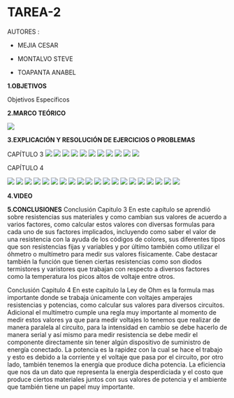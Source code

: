 # TAREA-2

AUTORES :

- MEJIA CESAR

- MONTALVO STEVE

- TOAPANTA ANABEL


**1.OBJETIVOS**



Objetivos Específicos



**2.MARCO TEÓRICO**

![](https://github.com/Anabeltoapanta/TAREA-2/blob/main/MARCO%20TEORICO%20CAPITULO%204.jpg)

**3.EXPLICACIÓN Y RESOLUCIÓN DE EJERCICIOS O PROBLEMAS**

CAPÍTULO 3
![](https://github.com/Anabeltoapanta/TAREA-2/blob/main/20210607_233518.jpg)
![](https://github.com/Anabeltoapanta/TAREA-2/blob/main/20210607_233713.jpg)
![](https://github.com/Anabeltoapanta/TAREA-2/blob/main/20210607_233826.jpg)
![](https://github.com/Anabeltoapanta/TAREA-2/blob/main/20210607_234023.jpg)
![](https://github.com/Anabeltoapanta/TAREA-2/blob/main/20210607_234222.jpg)
![](https://github.com/Anabeltoapanta/TAREA-2/blob/main/20210607_234341.jpg)
![](https://github.com/Anabeltoapanta/TAREA-2/blob/main/20210607_234451.jpg)
![](https://github.com/Anabeltoapanta/TAREA-2/blob/main/20210607_234601.jpg)
![](https://github.com/Anabeltoapanta/TAREA-2/blob/main/20210607_234742.jpg)
![](https://github.com/Anabeltoapanta/TAREA-2/blob/main/20210607_234911.jpg)
![](https://github.com/Anabeltoapanta/TAREA-2/blob/main/20210607_235021.jpg)


CAPÍTULO 4

![](https://github.com/Anabeltoapanta/TAREA-2/blob/main/20210607_235226.jpg)
![](https://github.com/Anabeltoapanta/TAREA-2/blob/main/20210607_235405.jpg)
![](https://github.com/Anabeltoapanta/TAREA-2/blob/main/20210607_235511.jpg)
![](https://github.com/Anabeltoapanta/TAREA-2/blob/main/20210607_235614.jpg)
![](https://github.com/Anabeltoapanta/TAREA-2/blob/main/20210607_235754.jpg)
![](https://github.com/Anabeltoapanta/TAREA-2/blob/main/20210607_235942.jpg)
![](https://github.com/Anabeltoapanta/TAREA-2/blob/main/20210608_000101.jpg)
![](https://github.com/Anabeltoapanta/TAREA-2/blob/main/20210608_000221.jpg)
![](https://github.com/Anabeltoapanta/TAREA-2/blob/main/20210608_000401.jpg)
![](https://github.com/Anabeltoapanta/TAREA-2/blob/main/20210608_000539.jpg)
![](https://github.com/Anabeltoapanta/TAREA-2/blob/main/20210608_000721.jpg)
![](https://github.com/Anabeltoapanta/TAREA-2/blob/main/20210608_000842.jpg)
![](https://github.com/Anabeltoapanta/TAREA-2/blob/main/20210608_000953.jpg)
![](https://github.com/Anabeltoapanta/TAREA-2/blob/main/20210608_001107.jpg)
![](https://github.com/Anabeltoapanta/TAREA-2/blob/main/20210608_001222.jpg)
![](https://github.com/Anabeltoapanta/TAREA-2/blob/main/20210608_001348.jpg)
![](https://github.com/Anabeltoapanta/TAREA-2/blob/main/20210608_001456.jpg)
![](https://github.com/Anabeltoapanta/TAREA-2/blob/main/20210608_001718.jpg)
![](https://github.com/Anabeltoapanta/TAREA-2/blob/main/20210608_001823.jpg)
![](https://github.com/Anabeltoapanta/TAREA-2/blob/main/20210608_001932.jpg)

**4.VIDEO**

**5.CONCLUSIONES**
Conclusión Capitulo 3 
En este capítulo se aprendió sobre resistencias sus materiales y como cambian sus valores de acuerdo a varios factores, como calcular estos valores con diversas formulas para cada uno de sus factores implicados, incluyendo como saber el valor de una resistencia con la ayuda de los códigos de colores, sus diferentes tipos que son resistencias fijas y variables y por último también como utilizar el óhmetro o multímetro para medir sus valores físicamente. Cabe destacar también la función que tienen ciertas resistencias como son diodos termistores y varistores que trabajan con respecto a diversos factores como la temperatura los picos altos de voltaje entre otros.

Conclusión Capitulo 4
En este capitulo la Ley de Ohm es la formula mas importante donde se trabaja únicamente con voltajes amperajes resistencias y potencias, como calcular sus valores para diversos circuitos.
Adicional el multímetro cumple una regla muy importante al momento de medir estos valores ya que para medir voltajes lo tenemos que realizar de manera paralela al circuito, para la intensidad en cambio se debe hacerlo de manera serial y así mismo para medir resistencia se debe medir el componente directamente sin tener algún dispositivo de suministro de energía conectado. La potencia es la rapidez con la cual se hace el trabajo y esto es debido a la corriente y el voltaje que pasa por el circuito, por otro lado, también tenemos la energía que produce dicha potencia. La eficiencia que nos da un dato que representa la energía desperdiciada y el costo que produce ciertos materiales juntos con sus valores de potencia y el ambiente que también tiene un papel muy importante.

